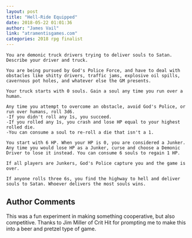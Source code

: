 ```yaml
---
layout: post
title: "Hell-Ride Equipped"
date: 2018-05-22 01:01:36
author: "James Vail"
link: "atramentisgames.com"
categories: 2018 rpg finalist
---
```

```
You are demonic truck drivers trying to deliver souls to Satan. Describe your driver and truck.

You are being pursued by God's Police Force, and have to deal with obstacles like shitty drivers, traffic jams, explosive oil spills, cavernous pot holes, and whatever else the GM presents.

Your truck starts with 0 souls. Gain a soul any time you run over a human.

Any time you attempt to overcome an obstacle, avoid God's Police, or run over humans, roll 3d6. 
-If you didn't roll any 1s, you succeed.
-If you rolled any 1s, you crash and lose HP equal to your highest rolled die. 
-You can consume a soul to re-roll a die that isn't a 1.

You start with 6 HP. When your HP is 0, you are considered a Junker. Any time you would lose HP as a Junker, curse and choose a Demonic Driver to lose it instead. You can consume 6 souls to regain 1 HP.

If all players are Junkers, God's Police capture you and the game is over.

If anyone rolls three 6s, you find the highway to hell and deliver souls to Satan. Whoever delivers the most souls wins.
```
## Author Comments 

This was a fun experiment in making something cooperative, but also competitive. Thanks to Jim Miller of Crit Hit for prompting me to make this into a beer and pretzel type of game.
